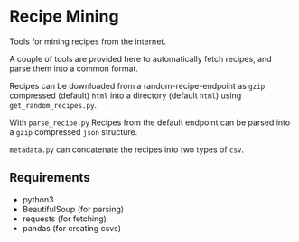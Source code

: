 Recipe Mining
=============

Tools for mining recipes from the internet.

A couple of tools are provided here to automatically fetch recipes, and parse
them into a common format.

Recipes can be downloaded from a random-recipe-endpoint as `gzip` compressed
(default) `html` into a directory (default `html`) using `get_random_recipes.py`.

With `parse_recipe.py` Recipes from the default endpoint can be parsed into
a `gzip` compressed `json` structure.

`metadata.py` can concatenate the recipes into two types of `csv`.

Requirements
------------

- python3
- BeautifulSoup (for parsing)
- requests (for fetching)
- pandas (for creating csvs)

